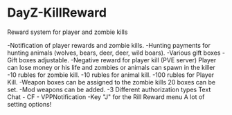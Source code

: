 # DayZ-KillReward

Reward system for player and zombie kills

-Notification of player rewards and zombie kills.
-Hunting payments for hunting animals (wolves, bears, deer, deer, wild boars).
-Various gift boxes
-Gift boxes adjustable.
-Negative reward for player kill (PVE server) Player can lose money or his life and zombies or animals can spawn in the killer
-10 rubles for zombie kill.
-10 rubles for animal kill.
-100 rubles for Player Kill.
-Weapon boxes can be assigned to the zombie kills 20 boxes can be set.
-Mod weapons can be added.
-3 Different authorization types Text Chat - CF - VPPNotification
-Key "J" for the Rill Reward menu
A lot of setting options!
